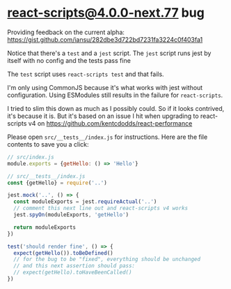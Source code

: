 # react-scripts@4.0.0-next.77 bug

Providing feedback on the current alpha:
https://gist.github.com/iansu/282dbe3d722bd7231fa3224c0f403fa1

Notice that there's a `test` and a `jest` script. The `jest` script runs jest by
itself with no config and the tests pass fine

The `test` script uses `react-scripts test` and that fails.

I'm only using CommonJS because it's what works with jest without configuration.
Using ESModules still results in the failure for `react-scripts`.

I tried to slim this down as much as I possibly could. So if it looks contrived,
it's because it is. But it's based on an issue I hit when upgrading to
react-scripts v4 on https://github.com/kentcdodds/react-performance

Please open `src/__tests__/index.js` for instructions. Here are the file
contents to save you a click:

```javascript
// src/index.js
module.exports = {getHello: () => 'Hello'}
```

```javascript
// src/__tests__/index.js
const {getHello} = require('..')

jest.mock('..', () => {
  const moduleExports = jest.requireActual('..')
  // comment this next line out and react-scripts v4 works
  jest.spyOn(moduleExports, 'getHello')

  return moduleExports
})

test('should render fine', () => {
  expect(getHello()).toBeDefined()
  // for the bug to be "fixed", everything should be unchanged
  // and this next assertion should pass:
  // expect(getHello).toHaveBeenCalled()
})
```
